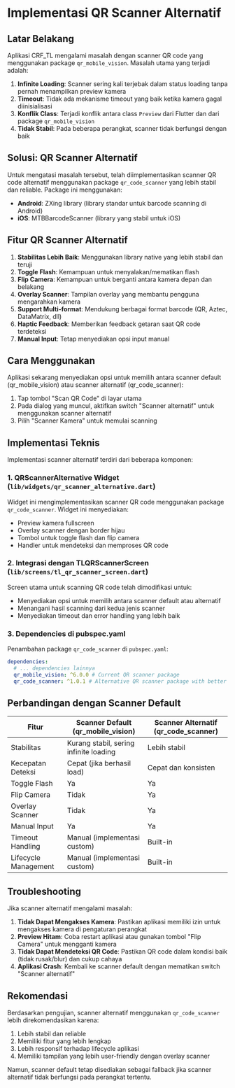 # Implementasi QR Scanner Alternatif

## Latar Belakang

Aplikasi CRF_TL mengalami masalah dengan scanner QR code yang menggunakan package `qr_mobile_vision`. Masalah utama yang terjadi adalah:

1. **Infinite Loading**: Scanner sering kali terjebak dalam status loading tanpa pernah menampilkan preview kamera
2. **Timeout**: Tidak ada mekanisme timeout yang baik ketika kamera gagal diinisialisasi
3. **Konflik Class**: Terjadi konflik antara class `Preview` dari Flutter dan dari package `qr_mobile_vision`
4. **Tidak Stabil**: Pada beberapa perangkat, scanner tidak berfungsi dengan baik

## Solusi: QR Scanner Alternatif

Untuk mengatasi masalah tersebut, telah diimplementasikan scanner QR code alternatif menggunakan package `qr_code_scanner` yang lebih stabil dan reliable. Package ini menggunakan:

- **Android**: ZXing library (library standar untuk barcode scanning di Android)
- **iOS**: MTBBarcodeScanner (library yang stabil untuk iOS)

## Fitur QR Scanner Alternatif

1. **Stabilitas Lebih Baik**: Menggunakan library native yang lebih stabil dan teruji
2. **Toggle Flash**: Kemampuan untuk menyalakan/mematikan flash
3. **Flip Camera**: Kemampuan untuk berganti antara kamera depan dan belakang
4. **Overlay Scanner**: Tampilan overlay yang membantu pengguna mengarahkan kamera
5. **Support Multi-format**: Mendukung berbagai format barcode (QR, Aztec, DataMatrix, dll)
6. **Haptic Feedback**: Memberikan feedback getaran saat QR code terdeteksi
7. **Manual Input**: Tetap menyediakan opsi input manual

## Cara Menggunakan

Aplikasi sekarang menyediakan opsi untuk memilih antara scanner default (qr_mobile_vision) atau scanner alternatif (qr_code_scanner):

1. Tap tombol "Scan QR Code" di layar utama
2. Pada dialog yang muncul, aktifkan switch "Scanner alternatif" untuk menggunakan scanner alternatif
3. Pilih "Scanner Kamera" untuk memulai scanning

## Implementasi Teknis

Implementasi scanner alternatif terdiri dari beberapa komponen:

### 1. QRScannerAlternative Widget (`lib/widgets/qr_scanner_alternative.dart`)

Widget ini mengimplementasikan scanner QR code menggunakan package `qr_code_scanner`. Widget ini menyediakan:

- Preview kamera fullscreen
- Overlay scanner dengan border hijau
- Tombol untuk toggle flash dan flip camera
- Handler untuk mendeteksi dan memproses QR code

### 2. Integrasi dengan TLQRScannerScreen (`lib/screens/tl_qr_scanner_screen.dart`)

Screen utama untuk scanning QR code telah dimodifikasi untuk:

- Menyediakan opsi untuk memilih antara scanner default atau alternatif
- Menangani hasil scanning dari kedua jenis scanner
- Menyediakan timeout dan error handling yang lebih baik

### 3. Dependencies di pubspec.yaml

Penambahan package `qr_code_scanner` di `pubspec.yaml`:

```yaml
dependencies:
  # ... dependencies lainnya
  qr_mobile_vision: ^6.0.0 # Current QR scanner package
  qr_code_scanner: ^1.0.1 # Alternative QR scanner package with better reliability
```

## Perbandingan dengan Scanner Default

| Fitur | Scanner Default (qr_mobile_vision) | Scanner Alternatif (qr_code_scanner) |
|-------|-----------------------------------|--------------------------------------|
| Stabilitas | Kurang stabil, sering infinite loading | Lebih stabil |
| Kecepatan Deteksi | Cepat (jika berhasil load) | Cepat dan konsisten |
| Toggle Flash | Ya | Ya |
| Flip Camera | Tidak | Ya |
| Overlay Scanner | Tidak | Ya |
| Manual Input | Ya | Ya |
| Timeout Handling | Manual (implementasi custom) | Built-in |
| Lifecycle Management | Manual (implementasi custom) | Built-in |

## Troubleshooting

Jika scanner alternatif mengalami masalah:

1. **Tidak Dapat Mengakses Kamera**: Pastikan aplikasi memiliki izin untuk mengakses kamera di pengaturan perangkat
2. **Preview Hitam**: Coba restart aplikasi atau gunakan tombol "Flip Camera" untuk mengganti kamera
3. **Tidak Dapat Mendeteksi QR Code**: Pastikan QR code dalam kondisi baik (tidak rusak/blur) dan cukup cahaya
4. **Aplikasi Crash**: Kembali ke scanner default dengan mematikan switch "Scanner alternatif"

## Rekomendasi

Berdasarkan pengujian, scanner alternatif menggunakan `qr_code_scanner` lebih direkomendasikan karena:

1. Lebih stabil dan reliable
2. Memiliki fitur yang lebih lengkap
3. Lebih responsif terhadap lifecycle aplikasi
4. Memiliki tampilan yang lebih user-friendly dengan overlay scanner

Namun, scanner default tetap disediakan sebagai fallback jika scanner alternatif tidak berfungsi pada perangkat tertentu. 